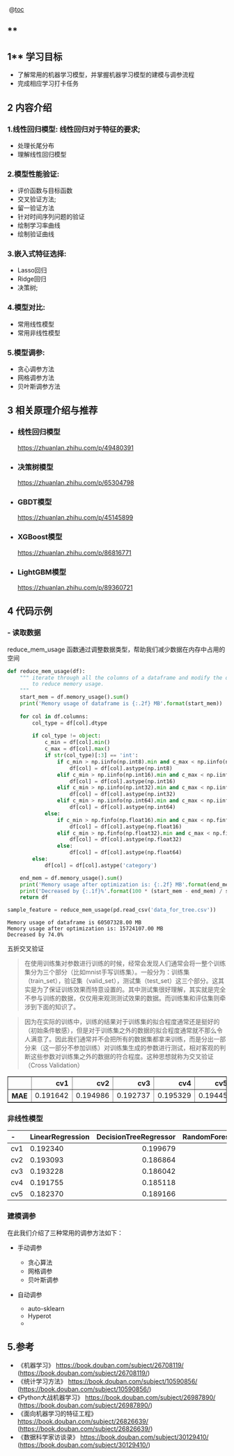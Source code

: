 ​	@[toc](Markdown使用手册)

## **

## 1** **学习目标** 

- 了解常用的机器学习模型，并掌握机器学习模型的建模与调参流程
- 完成相应学习打卡任务

## **2** **内容介绍**

### 1.线性回归模型: 线性回归对于特征的要求;

- 处理长尾分布
- 理解线性回归模型

### 2.模型性能验证:

- 评价函数与目标函数
- 交叉验证方法;
- 留一验证方法
-  针对时间序列问题的验证
-  绘制学习率曲线
-  绘制验证曲线

### 3.嵌入式特征选择: 

- Lasso回归
- Ridge回归
- 决策树; 

### 4.模型对比:

- 常用线性模型
- 常用非线性模型

### 5.模型调参:

-  贪心调参方法
-  网格调参方法
-  贝叶斯调参方法

## **3** **相关原理介绍与推荐**

- ###  线性回归模型

  https://zhuanlan.zhihu.com/p/49480391

- ### 决策树模型

  https://zhuanlan.zhihu.com/p/65304798

- ###  GBDT模型

  https://zhuanlan.zhihu.com/p/45145899

- ### XGBoost模型

  https://zhuanlan.zhihu.com/p/86816771

- ###  LightGBM模型

  https://zhuanlan.zhihu.com/p/89360721

## **4** **代码示例**

### - 读取数据

reduce_mem_usage 函数通过调整数据类型，帮助我们减少数据在内存中占用的空间

```python
def reduce_mem_usage(df):
    """ iterate through all the columns of a dataframe and modify the data type
        to reduce memory usage.        
    """
    start_mem = df.memory_usage().sum() 
    print('Memory usage of dataframe is {:.2f} MB'.format(start_mem))
    
    for col in df.columns:
        col_type = df[col].dtype
        
        if col_type != object:
            c_min = df[col].min()
            c_max = df[col].max()
            if str(col_type)[:3] == 'int':
                if c_min > np.iinfo(np.int8).min and c_max < np.iinfo(np.int8).max:
                    df[col] = df[col].astype(np.int8)
                elif c_min > np.iinfo(np.int16).min and c_max < np.iinfo(np.int16).max:
                    df[col] = df[col].astype(np.int16)
                elif c_min > np.iinfo(np.int32).min and c_max < np.iinfo(np.int32).max:
                    df[col] = df[col].astype(np.int32)
                elif c_min > np.iinfo(np.int64).min and c_max < np.iinfo(np.int64).max:
                    df[col] = df[col].astype(np.int64)  
            else:
                if c_min > np.finfo(np.float16).min and c_max < np.finfo(np.float16).max:
                    df[col] = df[col].astype(np.float16)
                elif c_min > np.finfo(np.float32).min and c_max < np.finfo(np.float32).max:
                    df[col] = df[col].astype(np.float32)
                else:
                    df[col] = df[col].astype(np.float64)
        else:
            df[col] = df[col].astype('category')

    end_mem = df.memory_usage().sum() 
    print('Memory usage after optimization is: {:.2f} MB'.format(end_mem))
    print('Decreased by {:.1f}%'.format(100 * (start_mem - end_mem) / start_mem))
    return df
```

```python
sample_feature = reduce_mem_usage(pd.read_csv('data_for_tree.csv'))
```

```
Memory usage of dataframe is 60507328.00 MB
Memory usage after optimization is: 15724107.00 MB
Decreased by 74.0%
```

五折交叉验证

> 在使用训练集对参数进行训练的时候，经常会发现人们通常会将一整个训练集分为三个部分（比如mnist手写训练集）。一般分为：训练集（train_set），验证集（valid_set），测试集（test_set）这三个部分。这其实是为了保证训练效果而特意设置的。其中测试集很好理解，其实就是完全不参与训练的数据，仅仅用来观测测试效果的数据。而训练集和评估集则牵涉到下面的知识了。

>因为在实际的训练中，训练的结果对于训练集的拟合程度通常还是挺好的（初始条件敏感），但是对于训练集之外的数据的拟合程度通常就不那么令人满意了。因此我们通常并不会把所有的数据集都拿来训练，而是分出一部分来（这一部分不参加训练）对训练集生成的参数进行测试，相对客观的判断这些参数对训练集之外的数据的符合程度。这种思想就称为交叉验证（Cross Validation）









</style>

<table border="1" class="dataframe">
  <thead>
    <tr style="text-align: right;">
      <th></th>
      <th>cv1</th>
      <th>cv2</th>
      <th>cv3</th>
      <th>cv4</th>
      <th>cv5</th>
    </tr>
  </thead>
  <tbody>
    <tr>
      <th>MAE</th>
      <td>0.191642</td>
      <td>0.194986</td>
      <td>0.192737</td>
      <td>0.195329</td>
      <td>0.19445</td>
    </tr>
  </tbody>
</table>
</div>

### 非线性模型





</style>

| -    | LinearRegression | DecisionTreeRegressor | RandomForestRegressor | GradientBoostingRegressor | MLPRegressor | XGBRegressor | LGBMRegressor |
| :--- | ---------------- | --------------------: | --------------------: | ------------------------: | -----------: | -----------: | ------------- |
| cv1  | 0.192340         |              0.199679 |              0.142387 |                  0.177219 |  1149.852733 |     0.139966 | 0.146168      |
| cv2  | 0.193093         |              0.186864 |              0.140533 |                  0.177653 |   462.532207 |     0.140220 | 0.146167      |
| cv3  | 0.193228         |              0.186042 |              0.139830 |                  0.177274 |   440.980327 |     0.140638 | 0.145961      |
| cv4  | 0.191755         |              0.185118 |              0.137571 |                  0.176387 |   689.471665 |     0.138488 | 0.143913      |
| cv5  | 0.182370         |              0.189166 |              0.131268 |                  0.165530 |   151.629030 |     0.133750 | 0.135703      |

</div>



### 建模调参

在此我们介绍了三种常用的调参方法如下：

- 手动调参
  - 贪心算法
  - 网格调参
  - 贝叶斯调参 

- 自动调参
  - auto-sklearn
  - Hyperot 
  - 

## 5.参考

- 《机器学习》 https://book.douban.com/subject/26708119/ (https://book.douban.com/subject/26708119/) 
- 《统计学习方法》 https://book.douban.com/subject/10590856/ (https://book.douban.com/subject/10590856/)
-  《Python大战机器学习》 https://book.douban.com/subject/26987890/ (https://book.douban.com/subject/26987890/)
- 《面向机器学习的特征工程》 https://book.douban.com/subject/26826639/ (https://book.douban.com/subject/26826639/)
-  《数据科学家访谈录》 https://book.douban.com/subject/30129410/ (https://book.douban.com/subject/30129410/)

